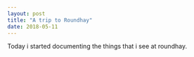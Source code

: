 ```yaml
---
layout: post
title: "A trip to Roundhay"
date: 2018-05-11
---
```


Today i started documenting the things that i see at roundhay.
